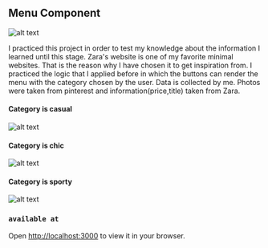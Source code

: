 ## Menu Component

![alt text](https://firebasestorage.googleapis.com/v0/b/birthday-react-6eca4.appspot.com/o/Clothing%2Fzara_screen_gif.gif?alt=media&token=11d867c4-d5c3-478f-af7f-081ae72caa23)

I practiced this project in order to test my knowledge about the information I learned until this stage. Zara's website is one of my favorite minimal websites. That is the reason why I have chosen it to get inspiration from. I practiced the logic that I applied before in which the buttons can render the menu with the category chosen by the user. Data is collected by me. Photos were taken from pinterest and information(price,title) taken from Zara.

#### Category is casual

![alt text](https://firebasestorage.googleapis.com/v0/b/birthday-react-6eca4.appspot.com/o/Clothing%2Fzara_screen_casual.jpg?alt=media&token=ba72ef6e-c42b-419d-97f3-de68e336d445)

#### Category is chic

![alt text](https://firebasestorage.googleapis.com/v0/b/birthday-react-6eca4.appspot.com/o/Clothing%2Fzara_screen_chic.jpg?alt=media&token=d68a860a-ee67-40f8-91b4-ad02a1eb39d8)

#### Category is sporty

![alt text](https://firebasestorage.googleapis.com/v0/b/birthday-react-6eca4.appspot.com/o/Clothing%2Fzara_screen_sporty.jpg?alt=media&token=e1822945-562d-4773-bd4d-7ac633c59a31)

### `available at`

Open [http://localhost:3000](http://localhost:3000) to view it in your browser.
